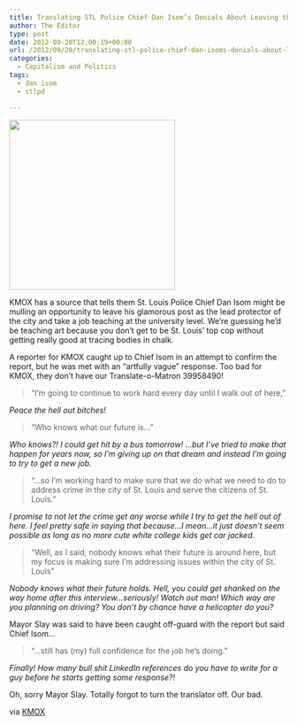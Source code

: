```yaml
---
title: Translating STL Police Chief Dan Isom’s Denials About Leaving the Position
author: The Editor
type: post
date: 2012-09-20T12:00:19+00:00
url: /2012/09/20/translating-stl-police-chief-dan-isoms-denials-about-leaving-the-position/
categories:
  - Capitalism and Politics
tags:
  - dan isom
  - stlpd

---
```

<img class="alignright size-full wp-image-10287" title="chief_dan_isom" src="http://media.punchingkitty.com/wordpress/2011/07/chief_dan_isom.jpg" alt="" width="300" height="307" />

KMOX has a source that tells them St. Louis Police Chief Dan Isom might be mulling an opportunity to leave his glamorous post as the lead protector of the city and take a job teaching at the university level. We&#8217;re guessing he&#8217;d be teaching art because you don&#8217;t get to be St. Louis&#8217; top cop without getting really good at tracing bodies in chalk.

A reporter for KMOX caught up to Chief Isom in an attempt to confirm the report, but he was met with an &#8220;artfully vague&#8221; response. Too bad for KMOX, they don&#8217;t have our Translate-o-Matron 39958490!

> “I’m going to continue to work hard every day until I walk out of here,”

_Peace the hell out bitches!_

> &#8220;Who knows what our future is&#8230;&#8221;

_Who knows?! I could get hit by a bus tomorrow! &#8230;but I&#8217;ve tried to make that happen for years now, so I&#8217;m giving up on that dream and instead I&#8217;m going to try to get a new job._

> &#8220;&#8230;so I’m working hard to make sure that we do what we need to do to address crime in the city of St. Louis and serve the citizens of St. Louis.&#8221;

_I promise to not let the crime get any worse while I try to get the hell out of here. I feel pretty safe in saying that because&#8230;I mean&#8230;it just doesn&#8217;t seem possible as long as no more cute white college kids get car jacked._

> &#8220;Well, as I said, nobody knows what their future is around here, but my focus is making sure I’m addressing issues within the city of St. Louis&#8221;

_Nobody knows what their future holds. Hell, you could get shanked on the way home after this interview&#8230;seriously! Watch out man! Which way are you planning on driving? You don&#8217;t by chance have a helicopter do you?_

Mayor Slay was said to have been caught off-guard with the report but said Chief Isom&#8230;

> &#8220;&#8230;still has (my) full confidence for the job he&#8217;s doing.&#8221;

_Finally! How many bull shit LinkedIn references do you have to write for a guy before he starts getting some response?!_

Oh, sorry Mayor Slay. Totally forgot to turn the translator off. Our bad.

via <a href="http://stlouis.cbslocal.com/2012/09/19/chief-dan-isom-questioned-on-report-hes-planning-job-change/" target="_blank">KMOX</a>